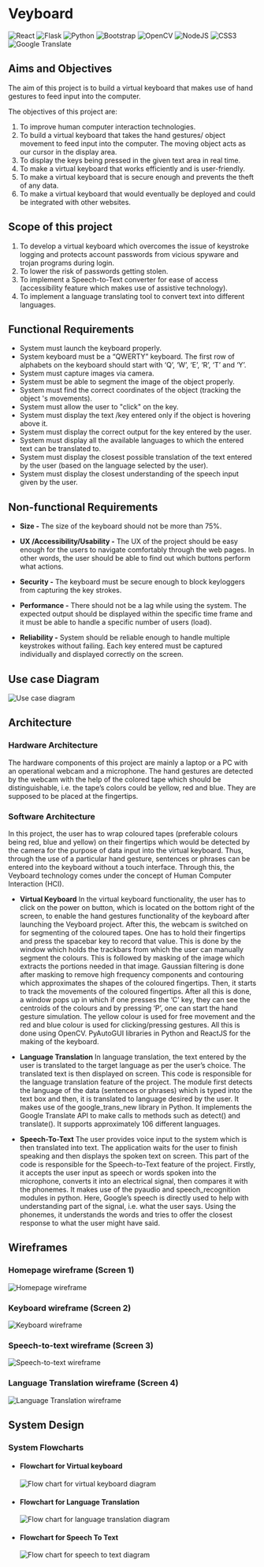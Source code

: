 # Veyboard

![React](https://img.shields.io/badge/react-%2320232a.svg?style=for-the-badge&logo=react&logoColor=%2361DAFB) ![Flask](https://img.shields.io/badge/flask-%23000.svg?style=for-the-badge&logo=flask&logoColor=white) ![Python](https://img.shields.io/badge/python-3670A0?style=for-the-badge&logo=python&logoColor=ffdd54) ![Bootstrap](https://img.shields.io/badge/bootstrap-%23563D7C.svg?style=for-the-badge&logo=bootstrap&logoColor=white) ![OpenCV](https://img.shields.io/badge/opencv-%23white.svg?style=for-the-badge&logo=opencv&logoColor=white) ![NodeJS](https://img.shields.io/badge/node.js-6DA55F?style=for-the-badge&logo=node.js&logoColor=white) ![CSS3](https://img.shields.io/badge/css3-%231572B6.svg?style=for-the-badge&logo=css3&logoColor=white) ![Google Translate](https://img.shields.io/badge/Translate-4285F4?style=for-the-badge&logo=GoogleTranslate&logoColor=white) 

## Aims and Objectives
The aim of this project is to build a virtual keyboard that makes use of hand gestures to feed input into the computer.

The objectives of this project are:
1. To improve human computer interaction technologies.
2. To build a virtual keyboard that takes the hand gestures/ object movement to feed input into the computer. The moving object acts as our cursor in the display area.
3. To display the keys being pressed in the given text area in real time.
4. To make a virtual keyboard that works efficiently and is user-friendly.
5. To make a virtual keyboard that is secure enough and prevents the theft of any data.
6. To make a virtual keyboard that would eventually be deployed and could be integrated with other websites.

## Scope of this project
1. To develop a virtual keyboard which overcomes the issue of keystroke logging and protects account passwords from vicious spyware and trojan programs during login.
2. To lower the risk of passwords getting stolen.
3. To implement a Speech-to-Text converter for ease of access (accessibility feature which makes use of assistive technology).
4. To implement a language translating tool to convert text into different languages.

## Functional Requirements
- System must launch the keyboard properly.
- System keyboard must be a “QWERTY” keyboard. The first row of alphabets on the keyboard should start with ‘Q’, ‘W’, ‘E’, ‘R’, ‘T’ and ‘Y’.
- System must capture images via camera.
- System must be able to segment the image of the object properly.
- System must find the correct coordinates of the object (tracking the object 's movements).
- System must allow the user to "click" on the key.
- System must display the text /key entered only if the object is hovering above it.
- System must display the correct output for the key entered by the user.
- System must display all the available languages to which the entered text can be translated to.
- System must display the closest possible translation of the text entered by the user (based on the language selected by the user).
- System must display the closest understanding of the speech input given by the user.

## Non-functional Requirements

- **Size -** The size of the keyboard should not be more than 75%.

- **UX /Accessibility/Usability -** The UX of the project should be easy enough for the users to navigate comfortably through the web pages. In other words, the user should be able to find out which buttons perform what actions.

- **Security -** The keyboard must be secure enough to block keyloggers from capturing the key strokes.

- **Performance -** There should not be a lag while using the system. The expected output should be displayed within the specific time frame and it must be able to handle a specific number of users (load).

- **Reliability -** System should be reliable enough to handle multiple keystrokes without failing. Each key entered must be captured individually and displayed correctly on the screen.

## Use case Diagram

![Use case diagram](usecase.png)

## Architecture

### Hardware Architecture
The hardware components of this project are mainly a laptop or a PC with an operational webcam and a microphone. The hand gestures are detected by the webcam with the help of the colored tape which should be distinguishable, i.e. the tape’s colors could be yellow, red and blue. They are supposed to be placed at the fingertips.

### Software Architecture
In this project, the user has to wrap coloured tapes (preferable colours being red, blue and yellow) on their fingertips which would be detected by the camera for the purpose of data input into the virtual keyboard. Thus, through the use of a particular hand gesture, sentences or phrases can be entered into the keyboard without a touch interface. Through this, the Veyboard technology comes under the concept of Human Computer Interaction (HCI).

- **Virtual Keyboard**
In the virtual keyboard functionality, the user has to click on the power on button, which is located on the bottom right of the screen, to enable the hand gestures functionality of the keyboard after launching the Veyboard project. After this, the webcam is switched on for segmenting of the coloured tapes. One has to hold their fingertips and press the spacebar key to record that value. This is done by the window which holds the trackbars from which the user can manually segment the colours. This is followed by masking of the image which extracts the portions needed in that image. Gaussian filtering is done after masking to remove high frequency components and contouring which approximates the shapes of the coloured fingertips. Then, it starts to track the movements of the coloured fingertips. After all this is done, a window pops up in which if one presses the ‘C’ key, they can see the centroids of the colours and by pressing ‘P’, one can start the hand gesture simulation. The yellow colour is used for free movement and the red and blue colour is used for clicking/pressing gestures.
All this is done using OpenCV. PyAutoGUI libraries in Python and ReactJS for the making of the keyboard.

- **Language Translation**
In language translation, the text entered by the user is translated to the target language as per the user’s choice. The translated text is then displayed on screen.
This code is responsible for the language translation feature of the project. The module first detects the language of the data (sentences or phrases) which is typed into the text box and then, it is translated to language desired by the user. It makes use of the google_trans_new library in Python. It implements the Google Translate API to make calls to methods such as detect() and translate().  It supports approximately 106 different languages.

- **Speech-To-Text**
The user provides voice input to the system which is then translated into text. The application waits for the user to finish speaking and then displays the spoken text on screen.
This part of the code is responsible for the Speech-to-Text feature of the project. Firstly, it accepts the user input as speech or words spoken into the microphone, converts it into an electrical signal, then compares it with the phonemes. It makes use of the pyaudio and speech_recognition modules in python. Here, Google’s speech is directly used to help with understanding part of the signal, i.e. what the user says.
Using the phonemes, it understands the words and tries to offer the closest response to what the user might have said.

## Wireframes
### Homepage wireframe (Screen 1)
![Homepage wireframe](wireframe1.png)

### Keyboard wireframe (Screen 2)
![ Keyboard wireframe](wireframe2.png)

### Speech-to-text wireframe (Screen 3)
![Speech-to-text  wireframe](wireframe3.png)

### Language Translation wireframe (Screen 4)
![Language Translation wireframe](wireframe4.png)



## System Design
### System Flowcharts
- #### Flowchart for Virtual keyboard
    ![Flow chart for virtual keyboard diagram](flowchart_vk.png)

- #### Flowchart for Language Translation
    ![Flow chart for language translation diagram](flowchart_lt.png)


- #### Flowchart for Speech To Text
    ![Flow chart for speech to text diagram](flowchart_stt.png)

